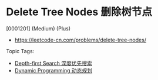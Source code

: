 # Delete Tree Nodes 删除树节点

[0001201] (Medium) (Plus)

- https://leetcode-cn.com/problems/delete-tree-nodes/

Topic Tags:

- [Depth-first Search 深度优先搜索](https://leetcode-cn.com/tag/depth-first-search/)
- [Dynamic Programming 动态规划](https://leetcode-cn.com/tag/dynamic-programming/)
